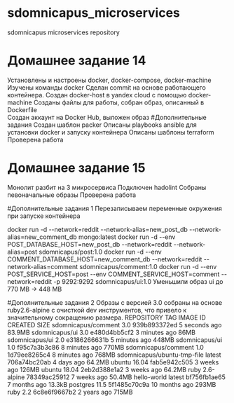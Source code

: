 # sdomnicapus_microservices
sdomnicapus microservices repository
# Домашнее задание 14
Установлены и настроены docker, docker-compose, docker-machine
Изучены команды docker
Сделан commit на основе работающего контейнера.
Создан docker-host в yandex cloud с помощью docker-machine
Созданы файлы для работы, собран образ, описанный в Dockerfile\
Создан аккаунт на Docker Hub, выложен образ
#Дополнительные задания
Создан шаблон packer
Описаны playbooks ansible для установки docker и запуску контейнера
Описаны шаблоны terraform
Проверена работа

# Домашнее задание 15
Монолит разбит на 3 микросервиса
Подключен hadolint
Собраны певоначальные образы
Проверена работа

#Дополнительные задания 1
Перезаписываем переменные окружения при запуске контейнера

docker run -d --network=reddit --network-alias=new_post_db --network-alias=new_comment_db mongo:latest
docker run -d --env POST_DATABASE_HOST=new_post_db --network=reddit --network-alias=post sdomnicapus/post:1.0
docker run -d --env COMMENT_DATABASE_HOST=new_comment_db --network=reddit --network-alias=comment sdomnicapus/comment:1.0
docker run -d --env POST_SERVICE_HOST=post --env COMMENT_SERVICE_HOST=comment --network=reddit -p 9292:9292 sdomnicapus/ui:1.0
Уменьшили образ ui до 770 MB -> 448 MB

#Дополнительные задания 2
Образы с версией 3.0 собраны на основе ruby2.6-alpine с очисткой dev инструментов, что привело к значительному сокращению размера.
REPOSITORY                    TAG                 IMAGE ID            CREATED             SIZE
sdomnicapus/comment           3.0                 939b893372ed        5 seconds ago       83.9MB
sdomnicapus/ui                3.0                 e480d4bb5cf2        3 minutes ago       86MB
sdomnicapus/ui                2.0                 e3186266631b        5 minutes ago       448MB
sdomnicapus/ui                1.0                 f95c7a3b3c86        8 minutes ago       770MB
sdomnicapus/comment           1.0                 1d79ee8265c4        8 minutes ago       768MB
sdomnicapus/ubuntu-tmp-file   latest              706a74bc20ab        4 days ago          64.2MB
ubuntu                        16.04               fab5e942c505        3 weeks ago         126MB
ubuntu                        18.04               2eb2d388e1a2        3 weeks ago         64.2MB
ruby                          2.6-alpine          78349ac25912        7 weeks ago         50.4MB
hello-world                   latest              bf756fb1ae65        7 months ago        13.3kB
postgres                      11.5                5f1485c70c9a        10 months ago       293MB
ruby                          2.2                 6c8e6f9667b2        2 years ago         715MB


